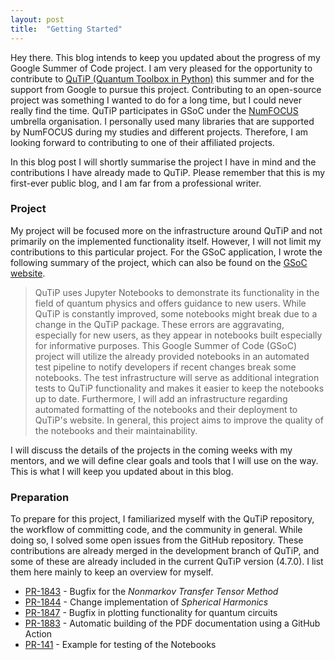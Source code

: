 ```yaml
---
layout: post
title:  "Getting Started"
---
```

Hey there.
This blog intends to keep you updated about the progress of my Google Summer 
of Code project. I am very pleased for the opportunity to contribute to 
[QuTiP (Quantum Toolbox in Python)](qutip.org) this summer and for the 
support from Google to pursue this project. Contributing to an open-source 
project was something I wanted to do for a long time, but I could never 
really find the time. QuTiP participates in GSoC under the [NumFOCUS](numfocus.org) umbrella organisation. I personally used many libraries that 
are supported by NumFOCUS during my studies and different projects. Therefore,
I am looking forward to contributing to one of their affiliated projects.

In this blog post I will shortly summarise the project I have in mind and 
the contributions I have already made to QuTiP. Please remember that this is 
my first-ever public blog, and I am far from a professional writer.

### Project
My project will be focused more on the infrastructure around QuTiP and not 
primarily on the implemented functionality itself. However, I will not limit 
my contributions to this particular project. For the GSoC application, I 
wrote the following summary of the project, which can also be found on the 
[GSoC website](https://summerofcode.withgoogle.com/programs/2022/projects/Acz1NBSg).

> QuTiP uses Jupyter Notebooks to demonstrate its functionality in the field of quantum physics and offers guidance to new users. While QuTiP is constantly improved, some notebooks might break due to a change in the QuTiP package. These errors are aggravating, especially for new users, as they appear in notebooks built especially for informative purposes. This Google Summer of Code (GSoC) project will utilize the already provided notebooks in an automated test pipeline to notify developers if recent changes break some notebooks. The test infrastructure will serve as additional integration tests to QuTiP functionality and makes it easier to keep the notebooks up to date. Furthermore, I will add an infrastructure regarding automated formatting of the notebooks and their deployment to QuTiP's website. In general, this project aims to improve the quality of the notebooks and their maintainability.

I will discuss the details of the projects in the coming weeks with my mentors, and we will define clear goals and tools that I will use on the way. This is what I will keep you updated about in this blog.

### Preparation

To prepare for this project, I familiarized myself with the QuTiP repository, the workflow of committing code, and the community in general. While doing so, I solved some open issues from the GitHub repository. These contributions are already merged in the development branch of QuTiP, and some of these are already included in the current QuTiP version (4.7.0). I list them here mainly to keep an overview for myself.

* [PR-1843](https://github.com/qutip/qutip/pull/1843) - Bugfix for the *Nonmarkov Transfer Tensor Method*
* [PR-1844](https://github.com/qutip/qutip/pull/1844) - Change implementation of *Spherical Harmonics*
* [PR-1847](https://github.com/qutip/qutip/pull/1847) - Bugfix in plotting functionality for quantum circuits
* [PR-1883](https://github.com/qutip/qutip/pull/1883) - Automatic building of the PDF documentation using a GitHub Action
* [PR-141](https://github.com/qutip/qutip-notebooks/pull/141) - Example for testing of the Notebooks

